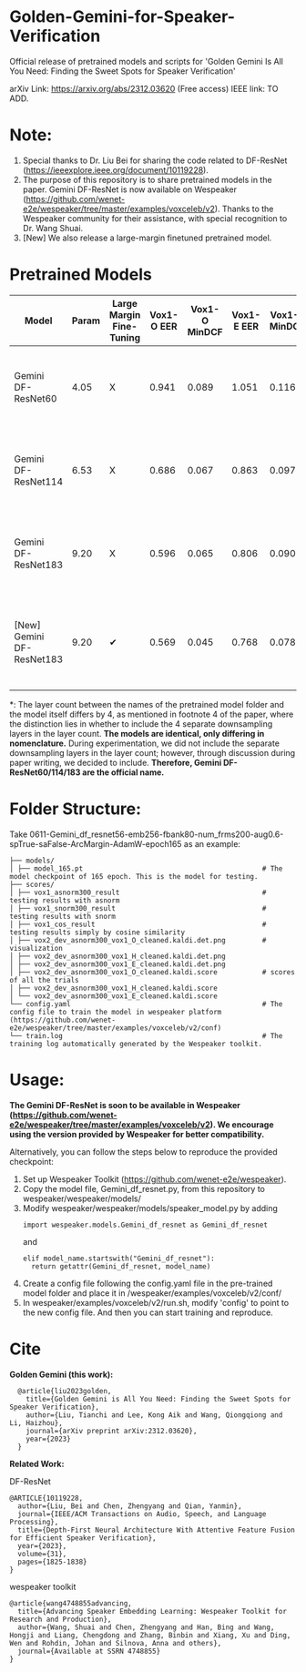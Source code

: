 # Golden-Gemini-for-Speaker-Verification
Official release of pretrained models and scripts for 'Golden Gemini Is All You Need: Finding the Sweet Spots for Speaker Verification'

arXiv Link: https://arxiv.org/abs/2312.03620
(Free access) IEEE link: TO ADD.

# Note:
1. Special thanks to Dr. Liu Bei for sharing the code related to DF-ResNet (https://ieeexplore.ieee.org/document/10119228).
2. The purpose of this repository is to share pretrained models in the paper. Gemini DF-ResNet is now available on Wespeaker (https://github.com/wenet-e2e/wespeaker/tree/master/examples/voxceleb/v2). Thanks to the Wespeaker community for their assistance, with special recognition to Dr. Wang Shuai.
3. [New] We also release a large-margin finetuned pretrained model.

# Pretrained Models

|  Model               | Param | Large Margin Fine-Tuning | Vox1-O EER | Vox1-O MinDCF | Vox1-E EER | Vox1-E MinDCF | Vox1-H EER | Vox1-H MinDCF | Pretained Model Folder                                                                                |
|----------------------|-------|--------------------------|------------|---------------|------------|---------------|------------|---------------|-------------------------------------------------------------------------------------------------------|
|  Gemini DF-ResNet60  | 4.05  |  X                       | 0.941      | 0.089         | 1.051      | 0.116         | 1.799      | 0.166         | 0611-Gemini_df_resnet56-emb256-fbank80-num_frms200-aug0.6-spTrue-saFalse-ArcMargin-AdamW-epoch165     |
|  Gemini DF-ResNet114 | 6.53  |  X                       | 0.686      | 0.067         | 0.863      | 0.097         | 1.490      | 0.144         | 0615-Gemini_df_resnet110-emb256-fbank80-num_frms200-aug0.6-spTrue-saFalse-ArcMargin-AdamW-epoch165    |
|  Gemini DF-ResNet183 | 9.20  |  X                       | 0.596      | 0.065         | 0.806      | 0.090         | 1.440      | 0.137         | 0621-Gemini_df_resnet179-emb256-fbank80-num_frms200-aug0.6-spTrue-saFalse-ArcMargin-AdamW-epoch165    |
|  [New] Gemini DF-ResNet183 | 9.20  | ✔                        | 0.569      | 0.045         | 0.768      | 0.078         | 1.342      | 0.126         | 0621-Gemini_df_resnet179-emb256-fbank80-num_frms200-aug0.6-spTrue-saFalse-ArcMargin-AdamW-epoch165-LM |

*: The layer count between the names of the pretrained model folder and the model itself differs by 4, as mentioned in footnote 4 of the paper, where the distinction lies in whether to include the 4 separate downsampling layers in the layer count.  **The models are identical, only differing in nomenclature.** During experimentation, we did not include the separate downsampling layers in the layer count; however, through discussion during paper writing, we decided to include. **Therefore, Gemini DF-ResNet60/114/183 are the official name.**

# Folder Structure:

Take 0611-Gemini_df_resnet56-emb256-fbank80-num_frms200-aug0.6-spTrue-saFalse-ArcMargin-AdamW-epoch165 as an example:

```
├── models/
│ ├── model_165.pt                                            # The model checkpoint of 165 epoch. This is the model for testing.
├── scores/
│ ├── vox1_asnorm300_result                                   # testing results with asnorm
│ ├── vox1_snorm300_result                                    # testing results with snorm
│ ├── vox1_cos_result                                         # testing results simply by cosine similarity 
│ ├── vox2_dev_asnorm300_vox1_O_cleaned.kaldi.det.png         # visualization
│ ├── vox2_dev_asnorm300_vox1_H_cleaned.kaldi.det.png
│ ├── vox2_dev_asnorm300_vox1_E_cleaned.kaldi.det.png
│ ├── vox2_dev_asnorm300_vox1_O_cleaned.kaldi.score           # scores of all the trials
│ ├── vox2_dev_asnorm300_vox1_H_cleaned.kaldi.score
│ └── vox2_dev_asnorm300_vox1_E_cleaned.kaldi.score
└── config.yaml                                               # The config file to train the model in wespeaker platform (https://github.com/wenet-e2e/wespeaker/tree/master/examples/voxceleb/v2/conf)
└── train.log                                                 # The training log automatically generated by the Wespeaker toolkit. 
```



# Usage:

**The Gemini DF-ResNet is soon to be available in Wespeaker (https://github.com/wenet-e2e/wespeaker/tree/master/examples/voxceleb/v2). We encourage using the version provided by Wespeaker for better compatibility.** 

Alternatively, you can follow the steps below to reproduce the provided checkpoint:
  1. Set up Wespeaker Toolkit (https://github.com/wenet-e2e/wespeaker).
  2. Copy the model file, Gemini_df_resnet.py, from this repository to wespeaker/wespeaker/models/
  3. Modify wespeaker/wespeaker/models/speaker_model.py by adding
       ```
       import wespeaker.models.Gemini_df_resnet as Gemini_df_resnet
       ```
       and
       ```
       elif model_name.startswith("Gemini_df_resnet"):
         return getattr(Gemini_df_resnet, model_name)
       ```
  4. Create a config file following the config.yaml file in the pre-trained model folder and place it in /wespeaker/examples/voxceleb/v2/conf/
  5. In wespeaker/examples/voxceleb/v2/run.sh, modify 'config' to point to the new config file.
  And then you can start training and reproduce.

# Cite
**Golden Gemini (this work):**
```  
  @article{liu2023golden,
    title={Golden Gemini is All You Need: Finding the Sweet Spots for Speaker Verification},
    author={Liu, Tianchi and Lee, Kong Aik and Wang, Qiongqiong and Li, Haizhou},
    journal={arXiv preprint arXiv:2312.03620},
    year={2023}
  }
```

**Related Work:**

DF-ResNet
```  
@ARTICLE{10119228,
  author={Liu, Bei and Chen, Zhengyang and Qian, Yanmin},
  journal={IEEE/ACM Transactions on Audio, Speech, and Language Processing}, 
  title={Depth-First Neural Architecture With Attentive Feature Fusion for Efficient Speaker Verification}, 
  year={2023},
  volume={31},
  pages={1825-1838}
}
```

wespeaker toolkit
```
@article{wang4748855advancing,
  title={Advancing Speaker Embedding Learning: Wespeaker Toolkit for Research and Production},
  author={Wang, Shuai and Chen, Zhengyang and Han, Bing and Wang, Hongji and Liang, Chengdong and Zhang, Binbin and Xiang, Xu and Ding, Wen and Rohdin, Johan and Silnova, Anna and others},
  journal={Available at SSRN 4748855}
}
```


